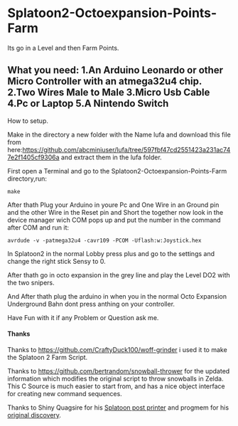 # Splatoon2-Octoexpansion-Points-Farm

Its go in a Level and then Farm Points.

What you need:
1.An Arduino Leonardo or other Micro Controller with an atmega32u4 chip.
2.Two Wires Male to Male
3.Micro Usb Cable
4.Pc or Laptop
5.A Nintendo Switch
---

How to setup. 

Make in the directory a new folder with the Name lufa and download this file from here:https://github.com/abcminiuser/lufa/tree/597fbf47cd2551423a231ac747e2f1405cf9306a
and extract them in the lufa folder.

First open a Terminal and go to the Splatoon2-Octoexpansion-Points-Farm directory,run:
```
make
```
After thath Plug your Arduino in youre Pc and One Wire in an Ground pin and the other Wire in the Reset pin and Short the together now look in the device manager wich COM pops up and put the number in the command after COM and run it:
```
avrdude -v -patmega32u4 -cavr109 -PCOM -Uflash:w:Joystick.hex
```
In Splatoon2 in the normal Lobby press plus and go to the settings and change the right stick Sensy to 0.

After thath go in octo expansion in the grey line and play the Level DO2 with the two snipers.

And After thath plug the arduino in when you in the normal Octo Expansion Underground Bahn dont press anthing on your controller.

Have Fun with it if any Problem or Question ask me.

#### Thanks

Thanks to https://github.com/CraftyDuck100/woff-grinder i used it to make the Splatoon 2 Farm Script.

Thanks to https://github.com/bertrandom/snowball-thrower for the updated information which modifies the original script to throw snowballs in Zelda. This C Source is much easier to start from, and has a nice object interface for creating new command sequences.

Thanks to Shiny Quagsire for his [Splatoon post printer](https://github.com/shinyquagsire23/Switch-Fightstick) and progmem for his [original discovery](https://github.com/progmem/Switch-Fightstick).
